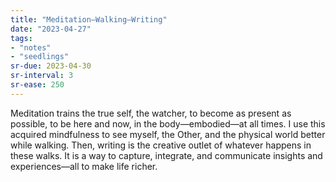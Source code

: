 ```yaml
---
title: "Meditation–Walking–Writing"
date: "2023-04-27"
tags:
- "notes"
- "seedlings"
sr-due: 2023-04-30
sr-interval: 3
sr-ease: 250
---
```


Meditation trains the true self, the watcher, to become as present as possible, to be here and now, in the body—embodied—at all times. I use this acquired mindfulness to see myself, the Other, and the physical world better while walking. Then, writing is the creative outlet of whatever happens in these walks. It is a way to capture, integrate, and communicate insights and experiences—all to make life richer.